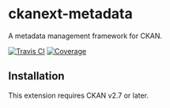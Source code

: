 # ckanext-metadata

A metadata management framework for CKAN.

[![Travis CI](https://travis-ci.org/SAEONData/ckanext-metadata.svg?branch=master)](https://travis-ci.org/SAEONData/ckanext-metadata)
[![Coverage](https://coveralls.io/repos/SAEONData/ckanext-metadata/badge.svg)](https://coveralls.io/r/SAEONData/ckanext-metadata)

## Installation

This extension requires CKAN v2.7 or later.

